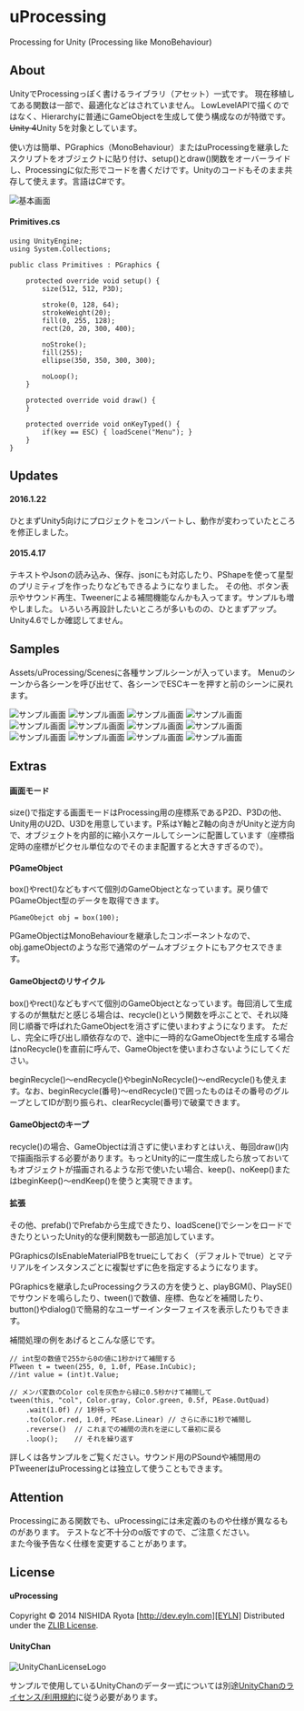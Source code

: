 uProcessing
======================

Processing for Unity (Processing like MonoBehaviour)


About
--------
UnityでProcessingっぽく書けるライブラリ（アセット）一式です。
現在移植してある関数は一部で、最適化などはされていません。
LowLevelAPIで描くのではなく、Hierarchyに普通にGameObjectを生成して使う構成なのが特徴です。  
~~Unity 4~~Unity 5を対象としています。

使い方は簡単、PGraphics（MonoBehaviour）またはuProcessingを継承したスクリプトをオブジェクトに貼り付け、setup()とdraw()関数をオーバーライドし、Processingに似た形でコードを書くだけです。Unityのコードもそのまま共存して使えます。言語はC#です。

![基本画面](http://dev.eyln.com/GitHub/uProcessing/screenshot.png "ScreenShot")

#### Primitives.cs
    
	using UnityEngine;
	using System.Collections;

	public class Primitives : PGraphics {

		protected override void setup() {
			size(512, 512, P3D);
			
			stroke(0, 128, 64);
			strokeWeight(20);
			fill(0, 255, 128);
			rect(20, 20, 300, 400);
			
			noStroke();
			fill(255);
			ellipse(350, 350, 300, 300);

			noLoop();
		}

		protected override void draw() {
		}

		protected override void onKeyTyped() {
			if(key == ESC) { loadScene("Menu"); }
		}
	}


Updates
--------

#### 2016.1.22

ひとまずUnity5向けにプロジェクトをコンバートし、動作が変わっていたところを修正しました。


#### 2015.4.17

テキストやJsonの読み込み、保存、jsonにも対応したり、PShapeを使って星型のプリミティブを作ったりなどもできるようになりました。
その他、ボタン表示やサウンド再生、Tweenerによる補間機能なんかも入ってます。サンプルも増やしました。
いろいろ再設計したいところが多いものの、ひとまずアップ。Unity4.6でしか確認してません。


Samples
-------
Assets/uProcessing/Scenesに各種サンプルシーンが入っています。
Menuのシーンから各シーンを呼び出せて、各シーンでESCキーを押すと前のシーンに戻れます。

![サンプル画面](http://dev.eyln.com/GitHub/uProcessing/hello.png "hello")
![サンプル画面](http://dev.eyln.com/GitHub/uProcessing/menu.png "menu")
![サンプル画面](http://dev.eyln.com/GitHub/uProcessing/primitives.png "primitives")
![サンプル画面](http://dev.eyln.com/GitHub/uProcessing/images.png "images")
![サンプル画面](http://dev.eyln.com/GitHub/uProcessing/shapes.png "shapes")
![サンプル画面](http://dev.eyln.com/GitHub/uProcessing/dialog.png "dialog")
![サンプル画面](http://dev.eyln.com/GitHub/uProcessing/earth.png "earth")
![サンプル画面](http://dev.eyln.com/GitHub/uProcessing/performance.png "performance")
![サンプル画面](http://dev.eyln.com/GitHub/uProcessing/action.png "action")
![サンプル画面](http://dev.eyln.com/GitHub/uProcessing/jsondata.png "jsondata")
![サンプル画面](http://dev.eyln.com/GitHub/uProcessing/tweens.png "tweens")
![サンプル画面](http://dev.eyln.com/GitHub/uProcessing/sounds.png "sounds")


Extras
-------
#### 画面モード
size()で指定する画面モードはProcessing用の座標系であるP2D、P3Dの他、Unity用のU2D、U3Dを用意しています。P系はY軸とZ軸の向きがUnityと逆方向で、オブジェクトを内部的に縮小スケールしてシーンに配置しています（座標指定時の座標がピクセル単位なのでそのまま配置すると大きすぎるので）。

#### PGameObject
box()やrect()などもすべて個別のGameObjectとなっています。戻り値でPGameObject型のデータを取得できます。

    PGameObejct obj = box(100);

PGameObjectはMonoBehaviourを継承したコンポーネントなので、obj.gameObjectのような形で通常のゲームオブジェクトにもアクセスできます。

#### GameObjectのリサイクル
box()やrect()などもすべて個別のGameObjectとなっています。毎回消して生成するのが無駄だと感じる場合は、recycle()という関数を呼ぶことで、それ以降同じ順番で呼ばれたGameObjectを消さずに使いまわすようになります。
ただし、完全に呼び出し順依存なので、途中に一時的なGameObjectを生成する場合はnoRecycle()を直前に呼んで、GameObjectを使いまわさないようにしてください。

beginRecycle()〜endRecycle()やbeginNoRecycle()〜endRecycle()も使えます。なお、beginRecycle(番号)〜endRecycle()で囲ったものはその番号のグループとしてIDが割り振られ、clearRecycle(番号)で破棄できます。

#### GameObjectのキープ
recycle()の場合、GameObjectは消さずに使いまわすとはいえ、毎回draw()内で描画指示する必要があります。もっとUnity的に一度生成したら放っておいてもオブジェクトが描画されるような形で使いたい場合、keep()、noKeep()またはbeginKeep()〜endKeep()を使うと実現できます。

#### 拡張
その他、prefab()でPrefabから生成できたり、loadScene()でシーンをロードできたりといったUnity的な便利関数も一部追加しています。

PGraphicsのIsEnableMaterialPBをtrueにしておく（デフォルトでtrue）とマテリアルをインスタンスごとに複製せずに色を指定するようになります。

PGraphicsを継承したuProcessingクラスの方を使うと、playBGM()、PlaySE()でサウンドを鳴らしたり、tween()で数値、座標、色などを補間したり、button()やdialog()で簡易的なユーザーインターフェイスを表示したりもできます。

補間処理の例をあげるとこんな感じです。

	// int型の数値で255から0の値に1秒かけて補間する
	PTween t = tween(255, 0, 1.0f, PEase.InCubic);
	//int value = (int)t.Value;

	// メンバ変数のColor colを灰色から緑に0.5秒かけて補間して
	tween(this, "col", Color.gray, Color.green, 0.5f, PEase.OutQuad)
		.wait(1.0f) // 1秒待って
		.to(Color.red, 1.0f, PEase.Linear) // さらに赤に1秒で補間し
		.reverse()  // これまでの補間の流れを逆にして最初に戻る
		.loop();    // それを繰り返す

詳しくは各サンプルをご覧ください。サウンド用のPSoundや補間用のPTweenerはuProcessingとは独立して使うこともできます。


Attention
-----------
Processingにある関数でも、uProcessingには未定義のものや仕様が異なるものがあります。
テストなど不十分のα版ですので、ご注意ください。  
また今後予告なく仕様を変更することがあります。
 
 
License
----------
#### uProcessing

Copyright &copy; 2014 NISHIDA Ryota [http://dev.eyln.com][EYLN]
Distributed under the [ZLIB License][ZLIB].
 
[EYLN]: http://dev.eyln.com/
[ZLIB]: http://opensource.org/licenses/zlib

#### UnityChan
![UnityChanLicenseLogo](http://unity-chan.com/images/imageLicenseLogo.png "UnityChanLicenseLogo")

サンプルで使用しているUnityChanのデータ一式については別途[UnityChanのライセンス/利用規約][UnityChanLicense]に従う必要があります。

[UnityChanLicense]: http://unity-chan.com/download/guideline.html
